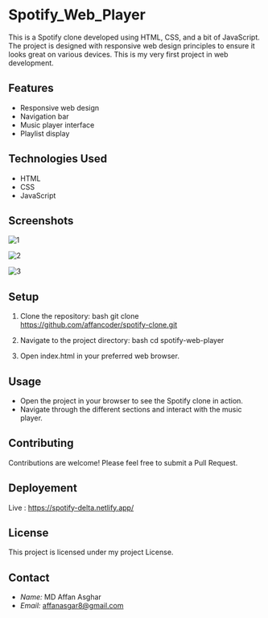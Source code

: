 # Spotify_Web_Player

This is a Spotify clone developed using HTML, CSS, and a bit of JavaScript. The project is designed with responsive web design principles to ensure it looks great on various devices. This is my very first project in web development.

## Features

- Responsive web design
- Navigation bar
- Music player interface
- Playlist display

## Technologies Used

- HTML
- CSS
- JavaScript

## Screenshots

![1](https://github.com/affancoder/Spotify_Web_Player/assets/113276865/87e6614d-fb2f-4f5d-8a09-6224464fc509)

![2](https://github.com/affancoder/Spotify_Web_Player/assets/113276865/018dd8ea-c264-42fc-8c60-dd73738d6f8d)

![3](https://github.com/affancoder/Spotify_Web_Player/assets/113276865/1eb902ba-cf0d-48e0-923d-99d81f0f204a)

## Setup

1. Clone the repository:
   bash
   git clone https://github.com/affancoder/spotify-clone.git
   

2. Navigate to the project directory:
   bash
   cd spotify-web-player
   

3. Open index.html in your preferred web browser.

## Usage

- Open the project in your browser to see the Spotify clone in action.
- Navigate through the different sections and interact with the music player.

## Contributing

Contributions are welcome! Please feel free to submit a Pull Request.

## Deployement

Live : https://spotify-delta.netlify.app/

## License

This project is licensed under my project License.

## Contact

- *Name:* MD Affan Asghar
- *Email:* affanasgar8@gmail.com
